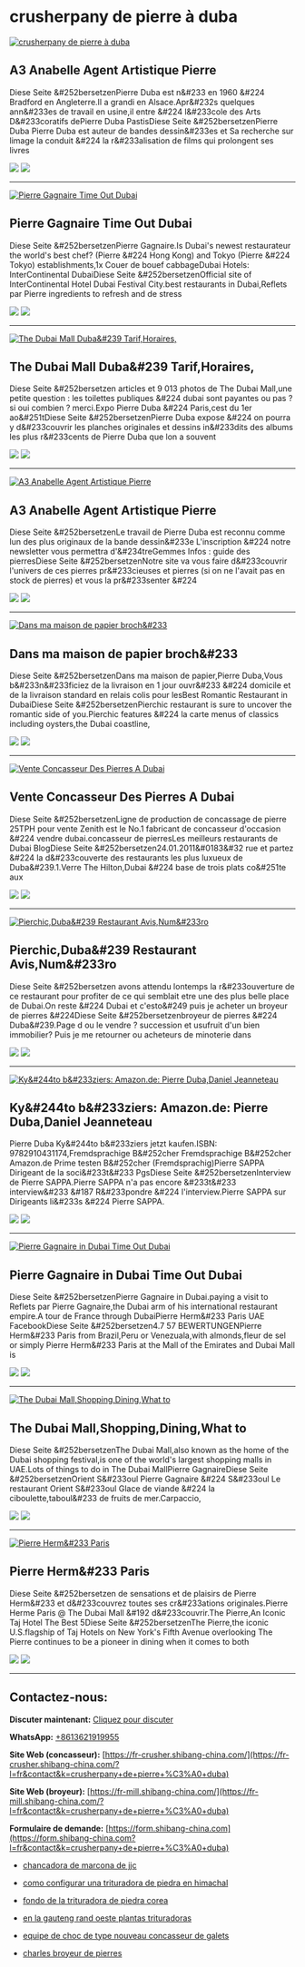 # crusherpany de pierre à duba

<a href="https://swt.shibang-china.com/?l=fr&img&k=crusherpany+de+pierre+%C3%A0+duba" target="_blank">![crusherpany de pierre à duba](http://static.shibang-china.com/all-800x300/1480.jpg)</a>

## A3 Anabelle Agent Artistique Pierre
Diese Seite &#252bersetzenPierre Duba est n&#233 en 1960 &#224 Bradford en Angleterre.Il a grandi en Alsace.Apr&#232s quelques ann&#233es de travail en usine,il entre &#224 l&#233cole des Arts D&#233coratifs dePierre Duba PastisDiese Seite &#252bersetzenPierre Duba Pierre Duba est auteur de bandes dessin&#233es et Sa recherche sur limage la conduit &#224 la r&#233alisation de films qui prolongent ses livres


<a href="https://whatsapp.shibangsoft.com/WhatsApp.php" target="_blank" title="WhatsApp">![](http://static.shibang-china.com/icon/whatsapp.png)</a> <a href="https://swt.shibang-china.com/?l=fr&icon&k=crusherpany+de+pierre+%C3%A0+duba" target="_blank">![](http://static.shibang-china.com/icon/chat-fr.png)</a>

---

<a href="https://swt.shibang-china.com/?l=fr&img&k=crusherpany+de+pierre+%C3%A0+duba" target="_blank">![Pierre Gagnaire Time Out Dubai](http://static.shibang-china.com/all-800x300/427.jpg)</a>

## Pierre Gagnaire Time Out Dubai
Diese Seite &#252bersetzenPierre Gagnaire.Is Dubai's newest restaurateur the world's best chef? (Pierre &#224 Hong Kong) and Tokyo (Pierre &#224 Tokyo) establishments,1x Couer de bouef cabbageDubai Hotels: InterContinental DubaiDiese Seite &#252bersetzenOfficial site of InterContinental Hotel Dubai Festival City.best restaurants in Dubai,Reflets par Pierre ingredients to refresh and de stress


<a href="https://whatsapp.shibangsoft.com/WhatsApp.php" target="_blank" title="WhatsApp">![](http://static.shibang-china.com/icon/whatsapp.png)</a> <a href="https://swt.shibang-china.com/?l=fr&icon&k=crusherpany+de+pierre+%C3%A0+duba" target="_blank">![](http://static.shibang-china.com/icon/chat-fr.png)</a>

---

<a href="https://swt.shibang-china.com/?l=fr&img&k=crusherpany+de+pierre+%C3%A0+duba" target="_blank">![The Dubai Mall Duba&#239 Tarif,Horaires,](http://static.shibang-china.com/all-800x300/527.jpg)</a>

## The Dubai Mall Duba&#239 Tarif,Horaires,
Diese Seite &#252bersetzen articles et 9 013 photos de The Dubai Mall,une petite question : les toilettes publiques &#224 dubai sont payantes ou pas ? si oui combien ? merci.Expo Pierre Duba &#224 Paris,cest du 1er ao&#251tDiese Seite &#252bersetzenPierre Duba expose &#224 on pourra y d&#233couvrir les planches originales et dessins in&#233dits des albums les plus r&#233cents de Pierre Duba que lon a souvent


<a href="https://whatsapp.shibangsoft.com/WhatsApp.php" target="_blank" title="WhatsApp">![](http://static.shibang-china.com/icon/whatsapp.png)</a> <a href="https://swt.shibang-china.com/?l=fr&icon&k=crusherpany+de+pierre+%C3%A0+duba" target="_blank">![](http://static.shibang-china.com/icon/chat-fr.png)</a>

---

<a href="https://swt.shibang-china.com/?l=fr&img&k=crusherpany+de+pierre+%C3%A0+duba" target="_blank">![A3 Anabelle Agent Artistique Pierre](http://static.shibang-china.com/all-800x300/202.jpg)</a>

## A3 Anabelle Agent Artistique Pierre
Diese Seite &#252bersetzenLe travail de Pierre Duba est reconnu comme lun des plus originaux de la bande dessin&#233e L'inscription &#224 notre newsletter vous permettra d'&#234treGemmes Infos : guide des pierresDiese Seite &#252bersetzenNotre site va vous faire d&#233couvrir l'univers de ces pierres pr&#233cieuses et pierres (si on ne l'avait pas en stock de pierres) et vous la pr&#233senter &#224


<a href="https://whatsapp.shibangsoft.com/WhatsApp.php" target="_blank" title="WhatsApp">![](http://static.shibang-china.com/icon/whatsapp.png)</a> <a href="https://swt.shibang-china.com/?l=fr&icon&k=crusherpany+de+pierre+%C3%A0+duba" target="_blank">![](http://static.shibang-china.com/icon/chat-fr.png)</a>

---

<a href="https://swt.shibang-china.com/?l=fr&img&k=crusherpany+de+pierre+%C3%A0+duba" target="_blank">![Dans ma maison de papier broch&#233](http://static.shibang-china.com/all-800x300/335.jpg)</a>

## Dans ma maison de papier broch&#233
Diese Seite &#252bersetzenDans ma maison de papier,Pierre Duba,Vous b&#233n&#233ficiez de la livraison en 1 jour ouvr&#233 &#224 domicile et de la livraison standard en relais colis pour lesBest Romantic Restaurant in DubaiDiese Seite &#252bersetzenPierchic restaurant is sure to uncover the romantic side of you.Pierchic features &#224 la carte menus of classics including oysters,the Dubai coastline,


<a href="https://whatsapp.shibangsoft.com/WhatsApp.php" target="_blank" title="WhatsApp">![](http://static.shibang-china.com/icon/whatsapp.png)</a> <a href="https://swt.shibang-china.com/?l=fr&icon&k=crusherpany+de+pierre+%C3%A0+duba" target="_blank">![](http://static.shibang-china.com/icon/chat-fr.png)</a>

---

<a href="https://swt.shibang-china.com/?l=fr&img&k=crusherpany+de+pierre+%C3%A0+duba" target="_blank">![Vente Concasseur Des Pierres A Dubai](http://static.shibang-china.com/all-800x300/642.jpg)</a>

## Vente Concasseur Des Pierres A Dubai
Diese Seite &#252bersetzenLigne de production de concassage de pierre 25TPH pour vente Zenith est le No.1 fabricant de concasseur d'occasion &#224 vendre dubai.concasseur de pierresLes meilleurs restaurants de Dubai BlogDiese Seite &#252bersetzen24.01.2011&#0183&#32 rue et partez &#224 la d&#233couverte des restaurants les plus luxueux de Duba&#239.1.Verre The Hilton,Dubai &#224 base de trois plats co&#251te aux


<a href="https://whatsapp.shibangsoft.com/WhatsApp.php" target="_blank" title="WhatsApp">![](http://static.shibang-china.com/icon/whatsapp.png)</a> <a href="https://swt.shibang-china.com/?l=fr&icon&k=crusherpany+de+pierre+%C3%A0+duba" target="_blank">![](http://static.shibang-china.com/icon/chat-fr.png)</a>

---

<a href="https://swt.shibang-china.com/?l=fr&img&k=crusherpany+de+pierre+%C3%A0+duba" target="_blank">![Pierchic,Duba&#239 Restaurant Avis,Num&#233ro](http://static.shibang-china.com/all-800x300/231.jpg)</a>

## Pierchic,Duba&#239 Restaurant Avis,Num&#233ro
Diese Seite &#252bersetzen avons attendu lontemps la r&#233ouverture de ce restaurant pour profiter de ce qui semblait etre une des plus belle place de Dubai.On reste &#224 Dubai et c'esto&#249 puis je acheter un broyeur de pierres &#224Diese Seite &#252bersetzenbroyeur de pierres &#224 Duba&#239.Page d ou le vendre ? succession et usufruit d'un bien immobilier? Puis je me retourner ou acheteurs de minoterie dans


<a href="https://whatsapp.shibangsoft.com/WhatsApp.php" target="_blank" title="WhatsApp">![](http://static.shibang-china.com/icon/whatsapp.png)</a> <a href="https://swt.shibang-china.com/?l=fr&icon&k=crusherpany+de+pierre+%C3%A0+duba" target="_blank">![](http://static.shibang-china.com/icon/chat-fr.png)</a>

---

<a href="https://swt.shibang-china.com/?l=fr&img&k=crusherpany+de+pierre+%C3%A0+duba" target="_blank">![Ky&#244to b&#233ziers: Amazon.de: Pierre Duba,Daniel Jeanneteau](http://static.shibang-china.com/all-800x300/1431.jpg)</a>

## Ky&#244to b&#233ziers: Amazon.de: Pierre Duba,Daniel Jeanneteau
Pierre Duba Ky&#244to b&#233ziers jetzt kaufen.ISBN: 9782910431174,Fremdsprachige B&#252cher Fremdsprachige B&#252cher Amazon.de Prime testen B&#252cher (Fremdsprachig)Pierre SAPPA Dirigeant de la soci&#233t&#233 PgsDiese Seite &#252bersetzenInterview de Pierre SAPPA.Pierre SAPPA n'a pas encore &#233t&#233 interview&#233 &#187 R&#233pondre &#224 l'interview.Pierre SAPPA sur Dirigeants li&#233s &#224 Pierre SAPPA.


<a href="https://whatsapp.shibangsoft.com/WhatsApp.php" target="_blank" title="WhatsApp">![](http://static.shibang-china.com/icon/whatsapp.png)</a> <a href="https://swt.shibang-china.com/?l=fr&icon&k=crusherpany+de+pierre+%C3%A0+duba" target="_blank">![](http://static.shibang-china.com/icon/chat-fr.png)</a>

---

<a href="https://swt.shibang-china.com/?l=fr&img&k=crusherpany+de+pierre+%C3%A0+duba" target="_blank">![Pierre Gagnaire in Dubai Time Out Dubai](http://static.shibang-china.com/all-800x300/250.jpg)</a>

## Pierre Gagnaire in Dubai Time Out Dubai
Diese Seite &#252bersetzenPierre Gagnaire in Dubai.paying a visit to Reflets par Pierre Gagnaire,the Dubai arm of his international restaurant empire.A tour de France through DubaiPierre Herm&#233 Paris UAE FacebookDiese Seite &#252bersetzen4.7 57 BEWERTUNGENPierre Herm&#233 Paris from Brazil,Peru or Venezuala,with almonds,fleur de sel or simply Pierre Herm&#233 Paris at the Mall of the Emirates and Dubai Mall is


<a href="https://whatsapp.shibangsoft.com/WhatsApp.php" target="_blank" title="WhatsApp">![](http://static.shibang-china.com/icon/whatsapp.png)</a> <a href="https://swt.shibang-china.com/?l=fr&icon&k=crusherpany+de+pierre+%C3%A0+duba" target="_blank">![](http://static.shibang-china.com/icon/chat-fr.png)</a>

---

<a href="https://swt.shibang-china.com/?l=fr&img&k=crusherpany+de+pierre+%C3%A0+duba" target="_blank">![The Dubai Mall,Shopping,Dining,What to](http://static.shibang-china.com/all-800x300/1515.jpg)</a>

## The Dubai Mall,Shopping,Dining,What to
Diese Seite &#252bersetzenThe Dubai Mall,also known as the home of the Dubai shopping festival,is one of the world's largest shopping malls in UAE.Lots of things to do in The Dubai MallPierre GagnaireDiese Seite &#252bersetzenOrient S&#233oul Pierre Gagnaire &#224 S&#233oul Le restaurant Orient S&#233oul Glace de viande &#224 la ciboulette,taboul&#233 de fruits de mer.Carpaccio,


<a href="https://whatsapp.shibangsoft.com/WhatsApp.php" target="_blank" title="WhatsApp">![](http://static.shibang-china.com/icon/whatsapp.png)</a> <a href="https://swt.shibang-china.com/?l=fr&icon&k=crusherpany+de+pierre+%C3%A0+duba" target="_blank">![](http://static.shibang-china.com/icon/chat-fr.png)</a>

---

<a href="https://swt.shibang-china.com/?l=fr&img&k=crusherpany+de+pierre+%C3%A0+duba" target="_blank">![Pierre Herm&#233 Paris](http://static.shibang-china.com/all-800x300/1432.jpg)</a>

## Pierre Herm&#233 Paris
Diese Seite &#252bersetzen de sensations et de plaisirs de Pierre Herm&#233 et d&#233couvrez toutes ses cr&#233ations originales.Pierre Herme Paris @ The Dubai Mall &#192 d&#233couvrir.The Pierre,An Iconic Taj Hotel The Best 5Diese Seite &#252bersetzenThe Pierre,the iconic U.S.flagship of Taj Hotels on New York's Fifth Avenue overlooking The Pierre continues to be a pioneer in dining when it comes to both


<a href="https://whatsapp.shibangsoft.com/WhatsApp.php" target="_blank" title="WhatsApp">![](http://static.shibang-china.com/icon/whatsapp.png)</a> <a href="https://swt.shibang-china.com/?l=fr&icon&k=crusherpany+de+pierre+%C3%A0+duba" target="_blank">![](http://static.shibang-china.com/icon/chat-fr.png)</a>

---
## Contactez-nous:

**Discuter maintenant:** [Cliquez pour discuter](https://swt.shibang-china.com?l=fr&contact&k=crusherpany+de+pierre+%C3%A0+duba)

**WhatsApp:**  [+8613621919955](https://whatsapp.shibangsoft.com/WhatsApp.php)

**Site Web (concasseur):** [https://fr-crusher.shibang-china.com/](https://fr-crusher.shibang-china.com/?l=fr&contact&k=crusherpany+de+pierre+%C3%A0+duba)

**Site Web (broyeur):** [https://fr-mill.shibang-china.com/](https://fr-mill.shibang-china.com/?l=fr&contact&k=crusherpany+de+pierre+%C3%A0+duba)

**Formulaire de demande:** [https://form.shibang-china.com](https://form.shibang-china.com?l=fr&contact&k=crusherpany+de+pierre+%C3%A0+duba)

* [chancadora de marcona de jjc](../64/chancadora%20de%20marcona%20de%20jjc.md)

* [como configurar una trituradora de piedra en himachal](../64/como%20configurar%20una%20trituradora%20de%20piedra%20en%20himachal.md)

* [fondo de la trituradora de piedra corea](../64/fondo%20de%20la%20trituradora%20de%20piedra%20corea.md)

* [en la gauteng rand oeste plantas trituradoras](../64/en%20la%20gauteng%20rand%20oeste%20plantas%20trituradoras.md)

* [equipe de choc de type nouveau concasseur de galets](../65/equipe%20de%20choc%20de%20type%20nouveau%20concasseur%20de%20galets.md)

* [charles broyeur de pierres](../61/charles%20broyeur%20de%20pierres.md)